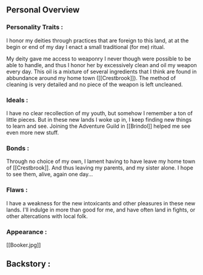## Personal Overview
### Personality Traits :
I honor my deities through practices that are foreign to this land, at at the begin or end of my day I enact a small traditional (for me) ritual.

My deity gave me access to weaponry I never though were possible to be able to handle, and thus I honor her by excessively clean and oil my weapon every day. This oil is a mixture of several ingredients that I think are found in abbundance around my home town ([[Crestbrook]]). The method of cleaning is very detailed and no piece of the weapon is left uncleaned. 

### Ideals : 
I have no clear recollection of my youth, but somehow I remember a ton of little pieces. But in these new lands I woke up in, I keep finding new things to learn and see. Joining the Adventure Guild in [[Brindol]] helped me see even more new stuff.

### Bonds :
Through no choice of my own, I lament having to have leave my home town of [[Crestbrook]]. And thus leaving my parents, and my sister alone. I hope to see them, alive, again one day...

### Flaws :
I have a weakness for the new intoxicants and other pleasures in these new lands. I'll indulge in more than good for me, and have often land in fights, or other altercations with local folk.

### Appearance :

[[Booker.jpg]]

## Backstory :